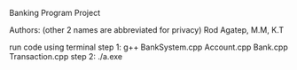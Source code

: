 Banking Program Project

Authors: (other 2 names are abbreviated for privacy)
Rod Agatep, M.M, K.T

run code using terminal 
step 1: g++ BankSystem.cpp Account.cpp Bank.cpp Transaction.cpp
step 2: ./a.exe

